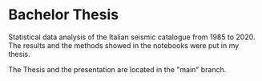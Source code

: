 # Bachelor Thesis
Statistical data analysis of the Italian seismic catalogue from 1985 to 2020. The results and the methods showed in the notebooks were put in my thesis.

The Thesis and the presentation are located in the "main" branch.


